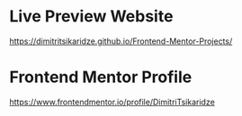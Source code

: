 
# Live Preview Website
https://dimitritsikaridze.github.io/Frontend-Mentor-Projects/

# Frontend Mentor Profile
https://www.frontendmentor.io/profile/DimitriTsikaridze


